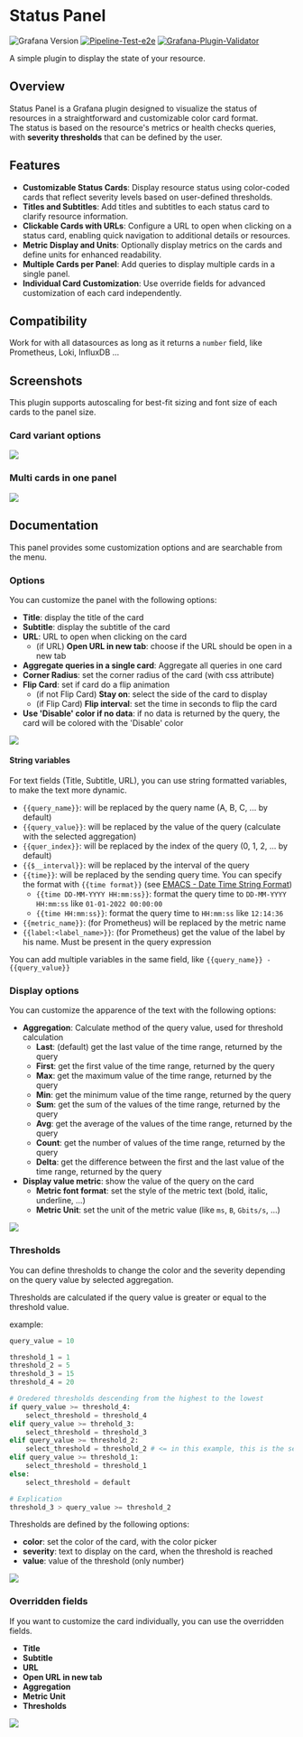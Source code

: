 # Status Panel

![Grafana Version](https://img.shields.io/badge/%3E%3D10.4.0-version?logo=grafana&logoColor=F47A20&label=Grafana&color=F47A20)
[![Pipeline-Test-e2e](https://github.com/BenjaminFourmaux/Grafana_Status_panel/actions/workflows/test-e2e.yml/badge.svg)](https://github.com/BenjaminFourmaux/Grafana_Status_panel/actions/workflows/test-e2e.yml)
[![Grafana-Plugin-Validator](https://github.com/BenjaminFourmaux/Grafana_Status_panel/actions/workflows/validator.yml/badge.svg)](https://github.com/BenjaminFourmaux/Grafana_Status_panel/actions/workflows/validator.yml)

A simple plugin to display the state of your resource.

## Overview

Status Panel is a Grafana plugin designed to visualize the status of resources in a straightforward and customizable
color card format.
\
The status is based on the resource's metrics or health checks queries, with **severity thresholds**
that can be defined by the user.

## Features

- **Customizable Status Cards**: Display resource status using color-coded cards that reflect severity levels based on
  user-defined thresholds.
- **Titles and Subtitles**: Add titles and subtitles to each status card to clarify resource information.
- **Clickable Cards with URLs**: Configure a URL to open when clicking on a status card, enabling quick navigation to
  additional details or resources.
- **Metric Display and Units**: Optionally display metrics on the cards and define units for enhanced readability.
- **Multiple Cards per Panel**: Add queries to display multiple cards in a single panel.
- **Individual Card Customization**: Use override fields for advanced customization of each card independently.

## Compatibility

Work for with all datasources as long as it returns a `number` field, like Prometheus, Loki, InfluxDB ...

## Screenshots

This plugin supports autoscaling for best-fit sizing and font size of each cards to the panel size.

### Card variant options

![](https://raw.githubusercontent.com/BenjaminFourmaux/Grafana_Status_panel/refs/heads/master/src/img/screenshots/card-variants.png)

### Multi cards in one panel

![](https://raw.githubusercontent.com/BenjaminFourmaux/Grafana_Status_panel/refs/heads/master/src/img/screenshots/multi-card.png)

## Documentation

This panel provides some customization options and are searchable from the menu.

### Options

You can customize the panel with the following options:

- **Title**: display the title of the card
- **Subtitle**: display the subtitle of the card
- **URL**: URL to open when clicking on the card
  - (if URL) **Open URL in new tab**: choose if the URL should be open in a new tab
- **Aggregate queries in a single card**: Aggregate all queries in one card
- **Corner Radius**: set the corner radius of the card (with css attribute)
- **Flip Card**: set if card do a flip animation
  - (if not Flip Card) **Stay on**: select the side of the card to display
  - (if Flip Card) **Flip interval**: set the time in seconds to flip the card
- **Use 'Disable' color if no data**: if no data is returned by the query, the card will be colored with the 'Disable'
  color

![](https://raw.githubusercontent.com/BenjaminFourmaux/Grafana_Status_panel/refs/heads/master/src/img/doc-options.png)

#### String variables

For text fields (Title, Subtitle, URL), you can use string formatted variables, to make the text more dynamic.

- `{{query_name}}`: will be replaced by the query name (A, B, C, ... by default)
- `{{query_value}}`: will be replaced by the value of the query (calculate with the selected aggregation)
- `{{quer_index}}`: will be replaced by the index of the query (0, 1, 2, ... by default)
- `{{$__interval}}`: will be replaced by the interval of the query
- `{{time}}`: will be replaced by the sending query time. You can specify the format with `{{time format}}` (see
  [EMACS - Date Time String Format](https://tc39.es/ecma262/multipage/numbers-and-dates.html#sec-date-time-string-format))
  - `{{time DD-MM-YYYY HH:mm:ss}}`: format the query time to `DD-MM-YYYY HH:mm:ss` like `01-01-2022 00:00:00`
  - `{{time HH:mm:ss}}`: format the query time to `HH:mm:ss` like `12:14:36`
- `{{metric_name}}`: (for Prometheus) will be replaced by the metric name
- `{{label:<label_name>}}`: (for Prometheus) get the value of the label by his name. Must be present in the query
  expression

You can add multiple variables in the same field, like `{{query_name}} - {{query_value}}`

### Display options

You can customize the apparence of the text with the following options:

- **Aggregation**: Calculate method of the query value, used for threshold calculation
  - **Last**: (default) get the last value of the time range, returned by the query
  - **First**: get the first value of the time range, returned by the query
  - **Max**: get the maximum value of the time range, returned by the query
  - **Min**: get the minimum value of the time range, returned by the query
  - **Sum**: get the sum of the values of the time range, returned by the query
  - **Avg**: get the average of the values of the time range, returned by the query
  - **Count**: get the number of values of the time range, returned by the query
  - **Delta**: get the difference between the first and the last value of the time range, returned by the query
- **Display value metric**: show the value of the query on the card
  - **Metric font format**: set the style of the metric text (bold, italic, underline, ...)
  - **Metric Unit**: set the unit of the metric value (like `ms`, `B`, `Gbits/s`, ...)

![](https://raw.githubusercontent.com/BenjaminFourmaux/Grafana_Status_panel/refs/heads/master/src/img/doc-display_options.png)

### Thresholds

You can define thresholds to change the color and the severity depending on the query value by selected aggregation.

Thresholds are calculated if the query value is greater or equal to the threshold value.

example:

```python
query_value = 10

threshold_1 = 1
threshold_2 = 5
threshold_3 = 15
threshold_4 = 20

# Oredered thresholds descending from the highest to the lowest
if query_value >= threshold_4:
    select_threshold = threshold_4
elif query_value >= threhold_3:
    select_threshold = threshold_3
elif query_value >= threshold_2:
    select_threshold = threshold_2 # <= in this example, this is the selected threshold
elif query_value >= threshold_1:
    select_threshold = threshold_1
else:
    select_threshold = default

# Explication
threshold_3 > query_value >= threshold_2
```

Thresholds are defined by the following options:

- **color**: set the color of the card, with the color picker
- **severity**: text to display on the card, when the threshold is reached
- **value**: value of the threshold (only number)

![](https://raw.githubusercontent.com/BenjaminFourmaux/Grafana_Status_panel/refs/heads/master/src/img/doc-thresholds.png)

### Overridden fields

If you want to customize the card individually, you can use the overridden fields.

- **Title**
- **Subtitle**
- **URL**
- **Open URL in new tab**
- **Aggregation**
- **Metric Unit**
- **Thresholds**

![](https://raw.githubusercontent.com/BenjaminFourmaux/Grafana_Status_panel/refs/heads/master/src/img/doc-overridden_fields.png)
